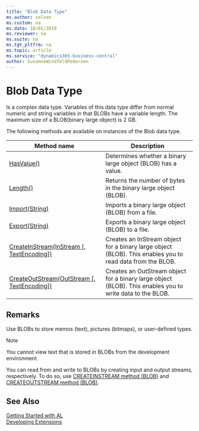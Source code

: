 ```yaml
---
title: "Blob Data Type"
ms.author: solsen
ms.custom: na
ms.date: 10/01/2019
ms.reviewer: na
ms.suite: na
ms.tgt_pltfrm: na
ms.topic: article
ms.service: "dynamics365-business-central"
author: SusanneWindfeldPedersen
---
```

[//]: # (START>DO_NOT_EDIT)
[//]: # (IMPORTANT:Do not edit any of the content between here and the END>DO_NOT_EDIT.)
[//]: # (Any modifications should be made in the .xml files in the ModernDev repo.)
# Blob Data Type
Is a complex data type. Variables of this data type differ from normal numeric and string variables in that BLOBs have a variable length. The maximum size of a BLOB(binary large object) is 2 GB.



The following methods are available on instances of the Blob data type.

|Method name|Description|
|-----------|-----------|
|[HasValue()](blob-hasvalue-method.md)|Determines whether a binary large object (BLOB) has a value.|
|[Length()](blob-length-method.md)|Returns the number of bytes in the binary large object (BLOB).|
|[Import(String)](blob-import-method.md)|Imports a binary large object (BLOB) from a file.|
|[Export(String)](blob-export-method.md)|Exports a binary large object (BLOB) to a file.|
|[CreateInStream(InStream [, TextEncoding])](blob-createinstream-method.md)|Creates an InStream object for a binary large object (BLOB). This enables you to read data from the BLOB.|
|[CreateOutStream(OutStream [, TextEncoding])](blob-createoutstream-method.md)|Creates an OutStream object for a binary large object (BLOB). This enables you to write data to the BLOB.|

[//]: # (IMPORTANT: END>DO_NOT_EDIT)

## Remarks  
 Use BLOBs to store memos (text), pictures (bitmaps), or user-defined types.  

> [!NOTE]  
>  You cannot view text that is stored in BLOBs from the development environment.  

 You can read from and write to BLOBs by creating input and output streams, respectively. To do so, use [CREATEINSTREAM method (BLOB)](blob-createinstream-method.md) and [CREATEOUTSTREAM method (BLOB)](blob-createoutstream-method.md).  

<!--
To optimize performance, when you access a record that has a BLOB field, the data in the BLOB is not always read into memory. You must call the [CALCFIELDS method (Record)](../../methods/devenv-calcfields-method-record.md) to read the BLOB into memory and calculate it. Then you can use the BLOB in AL code or display it in the application.  

 It is not supported to insert a BLOB field into a Variant.  

 It is not supported for a page to access a BLOB field from a table other than the SourceTable of the page.  

-->

## See Also
[Getting Started with AL](../../devenv-get-started.md)  
[Developing Extensions](../../devenv-dev-overview.md)  